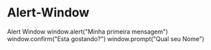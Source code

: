 # Alert-Window
Alert Window
window.alert("Minha primeira mensagem")
window.confirm("Esta gostando?")
window.prompt("Qual seu Nome")
